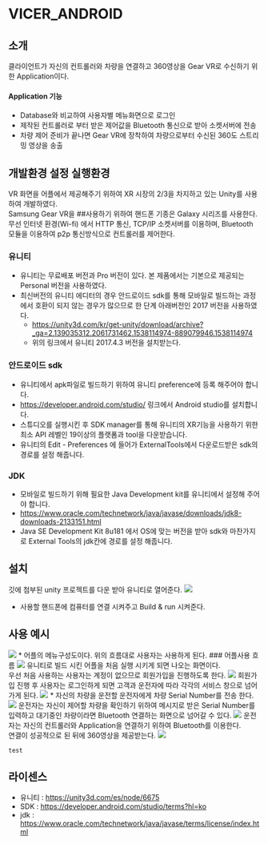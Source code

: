 # VICER_ANDROID
 
## 소개
클라이언트가 자신의 컨트롤러와 차량을 연결하고 360영상을 Gear VR로 수신하기 위한 Application이다.

#### Application 기능
* Database와 비교하여 사용자별 메뉴화면으로 로그인
* 제작된 컨트롤러로 부터 받은 제어값을 Bluetooth 통신으로 받아 소켓서버에 전송
* 차량 제어 준비가 끝나면 Gear VR에 장착하여 차량으로부터 수신된 360도 스트리밍 영상을 송출

## 개발환경 설정 실행환경
VR 화면을 어플에서 제공해주기 위하여 XR 시장의 2/3을 차지하고 있는 Unity를 사용하여 개발하였다.</br>
Samsung Gear VR을 ##사용하기 위하여 핸드폰 기종은 Galaxy 시리즈를 사용한다.</br>
무선 인터넷 환경(Wi-fi) 에서 HTTP 통신, TCP/IP 소켓서버를 이용하며, Bluetooth 모듈을 이용하여 p2p 통신방식으로 컨트롤러를 제어한다.


### 유니티
* 유니티는 무료배포 버전과 Pro 버전이 있다. 본 제품에서는 기본으로 제공되는 Personal 버전을 사용하였다. 
* 최신버전의 유니티 에디터의 경우 안드로이드 sdk를 통해 모바일로 빌드하는 과정에서 호환이 되지 않는 경우가 많으므로 한 단계 아래버전인 2017 버전을 사용하였다.  
   * https://unity3d.com/kr/get-unity/download/archive?_ga=2.139035312.2061731462.1538114974-889079946.1538114974
   * 위의 링크에서 유니티 2017.4.3 버전을 설치받는다.
   
### 안드로이드 sdk
* 유니티에서 apk파일로 빌드하기 위하여 유니티 preference에 등록 해주어야 합니다.
* https://developer.android.com/studio/ 링크에서 Android studio를 설치합니다.
* 스튜디오를 실행시킨 후 SDK manager를 통해 유니티의 XR기능을 사용하기 위한 최소 API 레벨인 19이상의 플랫폼과 tool을 다운받습니다.
* 유니티의 Edit - Preferences 에 들어가 ExternalTools에서 다운로드받은 sdk의 경로를 설정 해줍니다.

### JDK
* 모바일로 빌드하기 위해 필요한 Java Development kit를 유니티에서 설정해 주어야 합니다.
* https://www.oracle.com/technetwork/java/javase/downloads/jdk8-downloads-2133151.html
* Java SE Development Kit 8u181 에서 OS에 맞는 버전을 받아 sdk와 마찬가지로 External Tools의 jdk칸에 경로를 설정 해줍니다.

## 설치
깃에 첨부된 unity 프로젝트를 다운 받아 유니티로 열어준다.
<img src="./img/BuildSettings.png"> 
* 사용할 핸드폰에 컴퓨터를 연결 시켜주고 Build & run 시켜준다.


## 사용 예시
<img src="./img/메뉴흐름도.jpg">
* 어플의 메뉴구성도이다. 위의 흐름대로 사용자는 사용하게 된다.
### 어플사용 흐름
<img src="./img/로그인화면.jpg">
유니티로 빌드 시킨 어플을 처음 실행 시키게 되면 나오는 화면이다. </br>
우선 처음 사용하는 사용자는 계정이 없으므로 회원가입을 진행하도록 한다.

<img src="./img/회원가입.jpg">
회원가입 진행 후 사용자는 로그인하게 되면 고객과 운전자에 따라 각각의 서비스 창으로 넘어가게 된다.
<img src="./img/고객 창.jpg">
* 자신의 차량을 운전할 운전자에게 차량 Serial Number를 전송 한다.
<img src="./img/시리얼 전송.jpg">
운전자는 자신이 제어할 차량을 확인하기 위하여 메시지로 받은 Serial Number를 입력하고 대기중인 차량이라면 Bluetooth 연결하는 화면으로 넘어갈 수 있다.
<img src="./img/컨트롤러연결.jpg">
운전자는 자신의 컨트롤러와 Application을 연결하기 위하여 Bluetooth를 이용한다. </br>
연결이 성공적으로 된 뒤에 360영상을 제공받는다.
<img src="./img/VR창.jpg">







```
test
````



## 라이센스
* 유니티 : https://unity3d.com/es/node/6675
* SDK : https://developer.android.com/studio/terms?hl=ko
* jdk : https://www.oracle.com/technetwork/java/javase/terms/license/index.html
